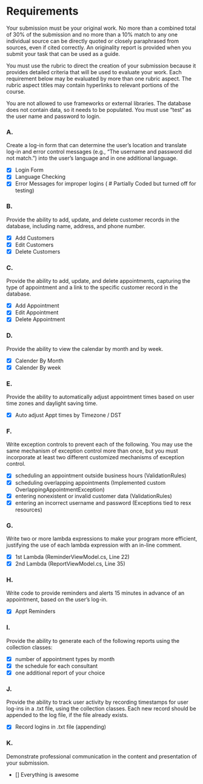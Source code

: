 # Requirements
Your submission must be your original work. No more than a combined total of 30% of the submission and no more than a 10% match to any one individual source can be directly quoted or closely paraphrased from sources, even if cited correctly. An originality report is provided when you submit your task that can be used as a guide.

You must use the rubric to direct the creation of your submission because it provides detailed criteria that will be used to evaluate your work. Each requirement below may be evaluated by more than one rubric aspect. The rubric aspect titles may contain hyperlinks to relevant portions of the course.

You are not allowed to use frameworks or external libraries. The database does not contain data, so it needs to be populated. You must use “test” as the user name and password to login.

### A.
Create a log-in form that can determine the user’s location and translate log-in and error control messages (e.g., “The username and password did not match.”) into the user’s language and in one additional language.  
- [X] Login Form
- [X] Language Checking
- [X] Error Messages for improper logins ( # Partially Coded but turned off for testing)

### B.
Provide the ability to add, update, and delete customer records in the database, including name, address, and phone number.  
- [X] Add Customers  
- [X] Edit Customers  
- [X] Delete Customers  

### C.
Provide the ability to add, update, and delete appointments, capturing the type of appointment and a link to the specific customer record in the database.  
- [X] Add Appointment  
- [X] Edit Appointment  
- [X] Delete Appointment  

### D.
Provide the ability to view the calendar by month and by week.
- [X] Calender By Month
- [X] Calender By week

### E.
Provide the ability to automatically adjust appointment times based on user time zones and daylight saving time.
- [X] Auto adjust Appt times by Timezone / DST

### F.
Write exception controls to prevent each of the following. You may use the same mechanism of exception control more than once, but you must incorporate at least two different customized mechanisms of exception control.

- [X] scheduling an appointment outside business hours (ValidationRules)
- [X] scheduling overlapping appointments (Implemented custom OverlappingAppointmentException)
- [X] entering nonexistent or invalid customer data (ValidationRules)
- [x] entering an incorrect username and password (Exceptions tied to resx resources)

### G.
Write two or more lambda expressions to make your program more efficient, justifying the use of each lambda expression with an in-line comment.
- [X] 1st Lambda (ReminderViewModel.cs, Line 22)
- [X] 2nd Lambda (ReportViewModel.cs, Line 35)

### H.
Write code to provide reminders and alerts 15 minutes in advance of an appointment, based on the user’s log-in.
- [X] Appt Reminders

### I.
Provide the ability to generate each  of the following reports using the collection classes:
- [X] number of appointment types by month
- [X] the schedule for each  consultant
- [X] one additional report of your choice 

### J.
Provide the ability to track user activity by recording timestamps for user log-ins in a .txt file, using the collection classes. Each new record should be appended to the log file, if the file already exists.
- [X] Record logins in .txt file (appending)

### K.
Demonstrate professional communication in the content and presentation of your submission.
- [] Everything is awesome